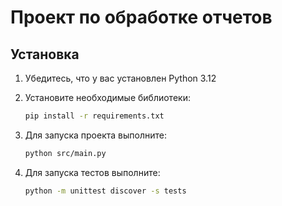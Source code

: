 # Проект по обработке отчетов

## Установка

1. Убедитесь, что у вас установлен Python 3.12
2. Установите необходимые библиотеки:

   ```bash
   pip install -r requirements.txt
3. Для запуска проекта выполните:
   ```bash
   python src/main.py
4. Для запуска тестов выполните:
   ```bash
   python -m unittest discover -s tests